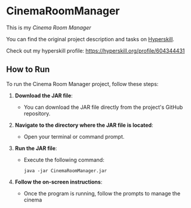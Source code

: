 # CinemaRoomManager
This is my *Cinema Room Manager*

You can find the original project description and tasks on [Hyperskill](https://hyperskill.org/projects/133?track=8).

Check out my hyperskill profile: https://hyperskill.org/profile/604344431

## How to Run

To run the Cinema Room Manager project, follow these steps:

1. **Download the JAR file**:
   - You can download the JAR file directly from the project's GitHub repository.

2. **Navigate to the directory where the JAR file is located**:
   - Open your terminal or command prompt.

3. **Run the JAR file**:
   - Execute the following command:
     ```
     java -jar CinemaRoomManager.jar
     ```

4. **Follow the on-screen instructions**:
   - Once the program is running, follow the prompts to manage the cinema
